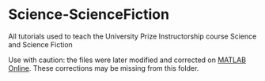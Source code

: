 # Science-ScienceFiction
All tutorials used to teach the University Prize Instructorship course Science and Science Fiction


Use with caution: the files were later modified and corrected on [MATLAB Online](https://matlab.mathworks.com/). These corrections may be missing from this folder. 
